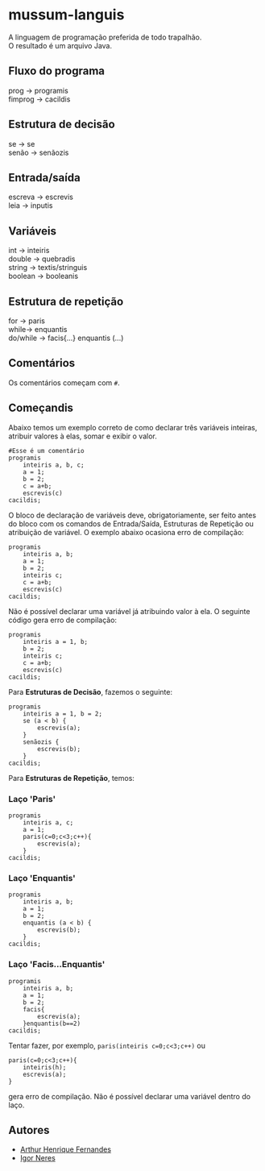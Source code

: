 # mussum-languis

A linguagem de programação preferida de todo trapalhão.  
O resultado é um arquivo Java.

## Fluxo do programa
prog → programis  
fimprog → cacildis  

## Estrutura de decisão
se → se  
senão → senãozis  

## Entrada/saída
escreva → escrevis  
leia → inputis  

## Variáveis

int → inteiris  
double → quebradis  
string → textis/stringuis  
boolean → booleanis  

## Estrutura de repetição
for → paris  
while-> enquantis  
do/while → facis{...} enquantis (...) 

## Comentários
Os comentários começam com ```#```.
  
## Começandis
Abaixo temos um exemplo correto de como declarar três variáveis inteiras, atribuir valores à elas, somar e exibir o valor.
```
#Esse é um comentário
programis  
    inteiris a, b, c;
    a = 1;
    b = 2;
    c = a+b;
    escrevis(c)	
cacildis;
```
O bloco de declaração de variáveis deve, obrigatoriamente, ser feito antes do bloco com os comandos de Entrada/Saída, Estruturas de Repetição ou atribuição de variável. O exemplo abaixo ocasiona erro de compilação:  
```
programis  
    inteiris a, b;
    a = 1;
    b = 2;
    inteiris c;
    c = a+b;
    escrevis(c)	
cacildis;
```
Não é possível declarar uma variável já atribuindo valor à ela. O seguinte código gera erro de compilação:  
```
programis  
    inteiris a = 1, b;
    b = 2;
    inteiris c;
    c = a+b;
    escrevis(c)	
cacildis;
```
Para **Estruturas de Decisão**, fazemos o seguinte:

```
programis  
    inteiris a = 1, b = 2;
    se (a < b) {
        escrevis(a);
    }
    senãozis {
        escrevis(b);
    }
cacildis;
```
Para **Estruturas de Repetição**, temos:  
### Laço 'Paris'
```
programis  
    inteiris a, c;
    a = 1;
    paris(c=0;c<3;c++){
        escrevis(a);
    }
cacildis;
``` 
### Laço 'Enquantis'
```
programis  
    inteiris a, b;
    a = 1;
    b = 2;
    enquantis (a < b) {
        escrevis(b);
    }
cacildis;
```
### Laço 'Facis...Enquantis'
```
programis  
    inteiris a, b;
    a = 1;
    b = 2;
    facis{
        escrevis(a);
    }enquantis(b==2)
cacildis;
```
Tentar fazer, por exemplo, ```paris(inteiris c=0;c<3;c++)``` ou  
```
paris(c=0;c<3;c++){
    inteiris(h);
    escrevis(a);
}
```
gera erro de compilação. Não é possível declarar uma variável dentro do laço.

## Autores
* [Arthur Henrique Fernandes](https://github.com/arthurhf/)
* [Igor Neres](https://github.com/igornerest)